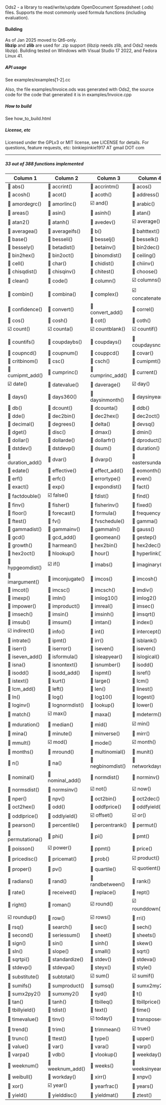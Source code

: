 Ods2 - a library to read/write/update OpenDocument Spreadsheet (.ods) files.
Supports the most commonly used formula functions (including evaluation).

#### Building
As of Jan 2025 moved to Qt6-only.<br/>
<b>libzip</b> and <b>zlib</b> are used for .zip support (libzip needs zlib, and Ods2 needs libzip).
Building tested on Windows with Visual Studio 17 2022, and Fedora Linux 41.

##### API usage
See examples/examples[1-2].cc

Also, the file examples/Invoice.ods was generated with Ods2, the source code
for the code that generated it is in examples/Invoice.cpp

##### How to build
See how_to_build.html

##### License, etc
Licensed under the GPLv3 or MIT license, see LICENSE for details.
For questions, feature requests, etc: binkiepinkie1917 AT gmail DOT com

---

##### 33 out of 388 functions implemented

Column 1 | Column 2 | Column 3 | Column 4
-------- | ---------- | -------- | ---------
:black_square_button: abs() | :black_square_button: accrint() | :black_square_button: accrintm() | :black_square_button: acos()
:black_square_button: acosh() | :black_square_button: acot() | :black_square_button: acoth() | :black_square_button: address()
:black_square_button: amordegrc() | :black_square_button: amorlinc() | :ballot_box_with_check: and() | :black_square_button: arabic()
:black_square_button: areas() | :black_square_button: asin() | :black_square_button: asinh() | :black_square_button: atan()
:black_square_button: atan2() | :black_square_button: atanh() | :black_square_button: avedev() | :ballot_box_with_check: average()
:black_square_button: averagea() | :black_square_button: averageifs() | :black_square_button: b() | :black_square_button: bahttext()
:black_square_button: base() | :black_square_button: besseli() | :black_square_button: besselj() | :black_square_button: besselk()
:black_square_button: bessely() | :black_square_button: betadist() | :black_square_button: betainv() | :black_square_button: bin2dec()
:black_square_button: bin2hex() | :black_square_button: bin2oct() | :black_square_button: binomdist() | :black_square_button: ceiling()
:black_square_button: cell() | :black_square_button: char() | :black_square_button: chidist() | :black_square_button: chiinv()
:black_square_button: chisqdist() | :black_square_button: chisqinv() | :black_square_button: chitest() | :black_square_button: choose()
:black_square_button: clean() | :black_square_button: code() | :black_square_button: column() | :ballot_box_with_check: columns()
:black_square_button: combin() | :black_square_button: combina() | :black_square_button: complex() | :ballot_box_with_check: concatenate()
:black_square_button: confidence() | :black_square_button: convert() | :black_square_button: convert_add() | :black_square_button: correl()
:black_square_button: cos() | :black_square_button: cosh() | :black_square_button: cot() | :black_square_button: coth()
:ballot_box_with_check: count() | :ballot_box_with_check: counta() | :ballot_box_with_check: countblank() | :ballot_box_with_check: countif()
:black_square_button: countifs() | :black_square_button: coupdaybs() | :black_square_button: coupdays() | :black_square_button: coupdaysnc()
:black_square_button: coupncd() | :black_square_button: coupnum() | :black_square_button: couppcd() | :black_square_button: covar()
:black_square_button: critbinom() | :black_square_button: csc() | :black_square_button: csch() | :black_square_button: cumipmt()
:black_square_button: cumipmt_add() | :black_square_button: cumprinc() | :black_square_button: cumprinc_add() | :black_square_button: current()
:ballot_box_with_check: date() | :black_square_button: datevalue() | :black_square_button: daverage() | :ballot_box_with_check: day()
:black_square_button: days() | :black_square_button: days360() | :black_square_button: daysinmonth() | :black_square_button: daysinyear()
:black_square_button: db() | :black_square_button: dcount() | :black_square_button: dcounta() | :black_square_button: ddb()
:black_square_button: dde() | :black_square_button: dec2bin() | :black_square_button: dec2hex() | :black_square_button: dec2oct()
:black_square_button: decimal() | :black_square_button: degrees() | :black_square_button: delta() | :black_square_button: devsq()
:black_square_button: dget() | :black_square_button: disc() | :black_square_button: dmax() | :black_square_button: dmin()
:black_square_button: dollar() | :black_square_button: dollarde() | :black_square_button: dollarfr() | :black_square_button: dproduct()
:black_square_button: dstdev() | :black_square_button: dstdevp() | :black_square_button: dsum() | :black_square_button: duration()
:black_square_button: duration_add() | :black_square_button: dvar() | :black_square_button: dvarp() | :black_square_button: eastersunday()
:black_square_button: edate() | :black_square_button: effective() | :black_square_button: effect_add() | :black_square_button: eomonth()
:black_square_button: erf() | :black_square_button: erfc() | :black_square_button: errortype() | :black_square_button: even()
:black_square_button: exact() | :black_square_button: exp() | :black_square_button: expondist() | :black_square_button: fact()
:black_square_button: factdouble() | :ballot_box_with_check: false() | :black_square_button: fdist() | :black_square_button: find()
:black_square_button: finv() | :black_square_button: fisher() | :black_square_button: fisherinv() | :black_square_button: fixed()
:black_square_button: floor() | :black_square_button: forecast() | :black_square_button: formula() | :black_square_button: frequency()
:black_square_button: ftest() | :black_square_button: fv() | :black_square_button: fvschedule() | :black_square_button: gamma()
:black_square_button: gammadist() | :black_square_button: gammainv() | :black_square_button: gammaln() | :black_square_button: gauss()
:black_square_button: gcd() | :black_square_button: gcd_add() | :black_square_button: geomean() | :black_square_button: gestep()
:black_square_button: growth() | :black_square_button: harmean() | :black_square_button: hex2bin() | :black_square_button: hex2dec()
:black_square_button: hex2oct() | :black_square_button: hlookup() | :black_square_button: hour() | :black_square_button: hyperlink()
:black_square_button: hypgeomdist() | :ballot_box_with_check: if() | :black_square_button: imabs() | :black_square_button: imaginary()
:black_square_button: imargument() | :black_square_button: imconjugate() | :black_square_button: imcos() | :black_square_button: imcosh()
:black_square_button: imcot() | :black_square_button: imcsc() | :black_square_button: imcsch() | :black_square_button: imdiv()
:black_square_button: imexp() | :black_square_button: imln() | :black_square_button: imlog10() | :black_square_button: imlog2()
:black_square_button: impower() | :black_square_button: improduct() | :black_square_button: imreal() | :black_square_button: imsec()
:black_square_button: imsech() | :black_square_button: imsin() | :black_square_button: imsinh() | :black_square_button: imsqrt()
:black_square_button: imsub() | :black_square_button: imsum() | :black_square_button: imtan() | :black_square_button: index()
:ballot_box_with_check: indirect() | :black_square_button: info() | :black_square_button: int() | :black_square_button: intercept()
:black_square_button: intrate() | :black_square_button: ipmt() | :black_square_button: irr() | :black_square_button: isblank()
:black_square_button: iserr() | :black_square_button: iserror() | :black_square_button: iseven() | :black_square_button: iseven()
:black_square_button: iseven_add() | :black_square_button: isformula() | :black_square_button: isleapyear() | :black_square_button: islogical()
:black_square_button: isna() | :black_square_button: isnontext() | :black_square_button: isnumber() | :black_square_button: isodd()
:black_square_button: isodd() | :black_square_button: isodd_add() | :black_square_button: ispmt() | :black_square_button: isref()
:black_square_button: istext() | :black_square_button: kurt() | :black_square_button: large() | :black_square_button: lcm()
:black_square_button: lcm_add() | :black_square_button: left() | :black_square_button: len() | :black_square_button: linest()
:black_square_button: ln() | :black_square_button: log() | :black_square_button: log10() | :black_square_button: logest()
:black_square_button: loginv() | :black_square_button: lognormdist() | :black_square_button: lookup() | :black_square_button: lower()
:black_square_button: match() | :ballot_box_with_check: max() | :black_square_button: maxa() | :black_square_button: mdeterm()
:black_square_button: mduration() | :black_square_button: median() | :black_square_button: mid() | :ballot_box_with_check: min()
:black_square_button: mina() | :black_square_button: minute() | :black_square_button: minverse() | :black_square_button: mirr()
:black_square_button: mmult() | :ballot_box_with_check: mod() | :black_square_button: mode() | :ballot_box_with_check: month()
:black_square_button: months() | :black_square_button: mround() | :black_square_button: multinomial() | :black_square_button: munit()
:black_square_button: n() | :black_square_button: na() | :black_square_button: negbinomdist() | :black_square_button: networkdays()
:black_square_button: nominal() | :black_square_button: nominal_add() | :black_square_button: normdist() | :black_square_button: norminv()
:black_square_button: normsdist() | :black_square_button: normsinv() | :ballot_box_with_check: not() | :ballot_box_with_check: now()
:black_square_button: nper() | :black_square_button: npv() | :black_square_button: oct2bin() | :black_square_button: oct2dec()
:black_square_button: oct2hex() | :black_square_button: odd() | :black_square_button: oddfprice() | :black_square_button: oddfyield()
:black_square_button: oddlprice() | :black_square_button: oddlyield() | :ballot_box_with_check: offset() | :ballot_box_with_check: or()
:black_square_button: pearson() | :black_square_button: percentile() | :black_square_button: percentrank() | :black_square_button: permut()
:black_square_button: permutationa() | :black_square_button: phi() | :black_square_button: pi() | :black_square_button: pmt()
:black_square_button: poisson() | :ballot_box_with_check: power() | :black_square_button: ppmt() | :black_square_button: price()
:black_square_button: pricedisc() | :black_square_button: pricemat() | :black_square_button: prob() | :ballot_box_with_check: product()
:black_square_button: proper() | :black_square_button: pv() | :black_square_button: quartile() | :ballot_box_with_check: quotient()
:black_square_button: radians() | :black_square_button: rand() | :black_square_button: randbetween() | :black_square_button: rank()
:black_square_button: rate() | :black_square_button: received() | :black_square_button: replace() | :black_square_button: rept()
:black_square_button: right() | :black_square_button: roman() | :ballot_box_with_check: round() | :ballot_box_with_check: rounddown()
:ballot_box_with_check: roundup() | :black_square_button: row() | :ballot_box_with_check: rows() | :black_square_button: rri()
:black_square_button: rsq() | :black_square_button: search() | :black_square_button: sec() | :black_square_button: sech()
:black_square_button: second() | :black_square_button: seriessum() | :black_square_button: sheet() | :black_square_button: sheets()
:black_square_button: sign() | :black_square_button: sin() | :black_square_button: sinh() | :black_square_button: skew()
:black_square_button: sln() | :black_square_button: slope() | :black_square_button: small() | :black_square_button: sqrt()
:black_square_button: sqrtpi() | :black_square_button: standardize() | :black_square_button: stdev() | :black_square_button: stdeva()
:black_square_button: stdevp() | :black_square_button: stdevpa() | :black_square_button: steyx() | :black_square_button: style()
:black_square_button: substitute() | :black_square_button: subtotal() | :ballot_box_with_check: sum() | :ballot_box_with_check: sumif()
:black_square_button: sumifs() | :black_square_button: sumproduct() | :black_square_button: sumsq() | :black_square_button: sumx2my2()
:black_square_button: sumx2py2() | :black_square_button: sumxmy2() | :black_square_button: syd() | :black_square_button: t()
:black_square_button: tan() | :black_square_button: tanh() | :black_square_button: tbilleq() | :black_square_button: tbillprice()
:black_square_button: tbillyield() | :black_square_button: tdist() | :black_square_button: text() | :black_square_button: time()
:black_square_button: timevalue() | :black_square_button: tinv() | :ballot_box_with_check: today() | :black_square_button: transpose()
:black_square_button: trend() | :black_square_button: trim() | :black_square_button: trimmean() | :ballot_box_with_check: true()
:black_square_button: trunc() | :black_square_button: ttest() | :black_square_button: type() | :black_square_button: upper()
:black_square_button: value() | :black_square_button: var() | :black_square_button: vara() | :black_square_button: varp()
:black_square_button: varpa() | :black_square_button: vdb() | :black_square_button: vlookup() | :black_square_button: weekday()
:black_square_button: weeknum() | :black_square_button: weeknum_add() | :black_square_button: weeks() | :black_square_button: weeksinyear()
:black_square_button: weibull() | :black_square_button: workday() | :black_square_button: xirr() | :black_square_button: xnpv()
:black_square_button: xor() | :ballot_box_with_check: year() | :black_square_button: yearfrac() | :black_square_button: years()
:black_square_button: yield() | :black_square_button: yielddisc() | :black_square_button: yieldmat() | :black_square_button: ztest()




